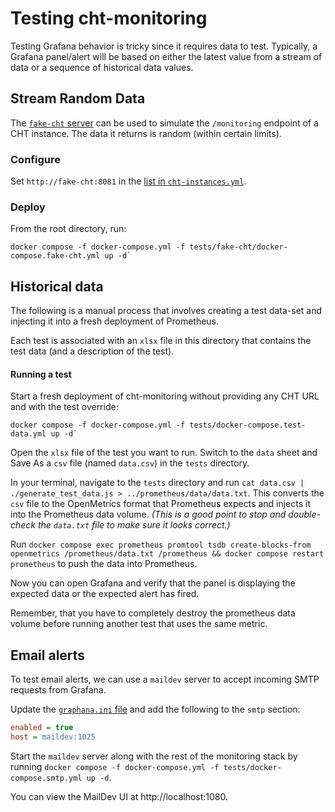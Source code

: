 # Testing cht-monitoring

Testing Grafana behavior is tricky since it requires data to test. Typically, a Grafana panel/alert will be based on either the latest value from a stream of data or a sequence of historical data values.

## Stream Random Data

The [`fake-cht` server](./fake-cht) can be used to simulate the `/monitoring` endpoint of a CHT instance. The data it returns is random (within certain limits).

### Configure

Set `http://fake-cht:8081` in the [list in `cht-instances.yml`](../cht-instances.yml).

### Deploy

From the root directory, run:

```
docker compose -f docker-compose.yml -f tests/fake-cht/docker-compose.fake-cht.yml up -d`
```

## Historical data

The following is a manual process that involves creating a test data-set and injecting it into a fresh deployment of Prometheus.

Each test is associated with an `xlsx` file in this directory that contains the test data (and a description of the test).

#### Running a test

Start a fresh deployment of cht-monitoring without providing any CHT URL and with the test override:

```
docker compose -f docker-compose.yml -f tests/docker-compose.test-data.yml up -d`
```

Open the `xlsx` file of the test you want to run. Switch to the `data` sheet and Save As a `csv` file (named `data.csv`) in the `tests` directory.

In your terminal, navigate to the `tests` directory and run `cat data.csv | ./generate_test_data.js > ../prometheus/data/data.txt`. This converts the `csv` file to the OpenMetrics format that Prometheus expects and injects it into the Prometheus data volume. _(This is a good point to stop and double-check the `data.txt` file to make sure it looks correct.)_

Run `docker compose exec prometheus promtool tsdb create-blocks-from openmetrics /prometheus/data.txt /prometheus && docker compose restart prometheus` to push the data into Prometheus.

Now you can open Grafana and verify that the panel is displaying the expected data or the expected alert has fired.

Remember, that you have to completely destroy the prometheus data volume before running another test that uses the same metric.

## Email alerts

To test email alerts, we can use a `maildev` server to accept incoming SMTP requests from Grafana.

Update the [`graphana.ini` file](../grafana/grafana.ini) and add the following to the `smtp` section:

```ini
enabled = true
host = maildev:1025
```

Start the `maildev` server along with the rest of the monitoring stack by running `docker compose -f docker-compose.yml -f tests/docker-compose.smtp.yml up -d`.

You can view the MailDev UI at http://localhost:1080.
